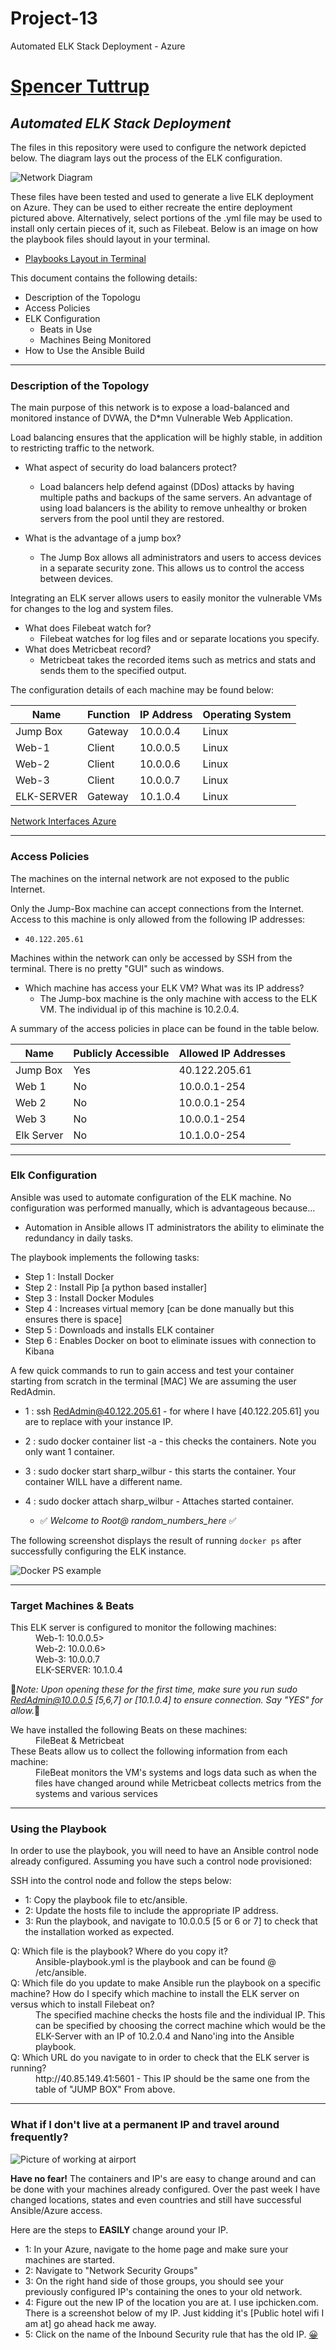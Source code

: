 # Project-13
Automated ELK Stack Deployment - Azure
# [Spencer Tuttrup](https://www.stuttrup.com) 
## *Automated ELK Stack Deployment*

The files in this repository were used to configure the network depicted below. The diagram lays out the process of the ELK configuration.

![Network Diagram](Diagram/networkdiagram.png)

These files have been tested and used to generate a live ELK deployment on Azure. They can be used to either recreate the entire deployment pictured above. Alternatively, select portions of the .yml file may be used to install only certain pieces of it, such as Filebeat. Below is an image on how the playbook files should layout in your terminal.

  - [Playbooks Layout in Terminal](Ansible/allyml.png)

This document contains the following details:
- Description of the Topologu
- Access Policies
- ELK Configuration
  - Beats in Use
  - Machines Being Monitored
- How to Use the Ansible Build

---

### Description of the Topology

The main purpose of this network is to expose a load-balanced and monitored instance of DVWA, the D*mn Vulnerable Web Application.

Load balancing ensures that the application will be highly stable, in addition to restricting traffic to the network.

  - What aspect of security do load balancers protect?
      - Load balancers help defend against (DDos) attacks by having multiple paths and backups of the same servers. An advantage of using load balancers is the ability to remove unhealthy or broken servers from the pool until they are restored.

  - What is the advantage of a jump box?
      - The Jump Box allows all administrators and users to access devices in a separate security zone. This allows us to control the access between devices.

Integrating an ELK server allows users to easily monitor the vulnerable VMs for changes to the log and system files.
  - What does Filebeat watch for?
      - Filebeat watches for log files and or separate locations you specify. 
  - What does Metricbeat record?
      - Metricbeat takes the recorded items such as metrics and stats and sends them to the specified output.

The configuration details of each machine may be found below:

| Name        | Function | IP Address | Operating System |
|-------------|----------|------------|------------------|
| Jump Box    | Gateway  | 10.0.0.4   | Linux            |
| Web-1       | Client   | 10.0.0.5   | Linux            |
| Web-2       | Client   | 10.0.0.6   | Linux            |
| Web-3       | Client   | 10.0.0.7   | Linux            |
| ELK-SERVER  | Gateway  | 10.1.0.4   | Linux            |

[Network Interfaces Azure](Images/Network_Interfaces.png)

---

### Access Policies

The machines on the internal network are not exposed to the public Internet.

Only the Jump-Box machine can accept connections from the Internet. Access to this machine is only allowed from the following IP addresses:
- `40.122.205.61`

Machines within the network can only be accessed by SSH from the terminal. There is no pretty "GUI" such as windows.
  - Which machine has access your ELK VM? What was its IP address?
      - The Jump-box machine is the only machine with access to the ELK VM. The individual ip of this machine is 10.2.0.4.

A summary of the access policies in place can be found in the table below.

| Name       | Publicly Accessible | Allowed IP Addresses |
|------------|---------------------|----------------------|
| Jump Box   | Yes                 | 40.122.205.61        |
| Web 1      | No                  | 10.0.0.1-254         |
| Web 2      | No                  | 10.0.0.1-254         |
| Web 3      | No                  | 10.0.0.1-254         |
| Elk Server | No                  | 10.1.0.0-254         |

---

### Elk Configuration

Ansible was used to automate configuration of the ELK machine. No configuration was performed manually, which is advantageous because...
  - Automation in Ansible allows IT administrators the ability to eliminate the redundancy in daily tasks.

The playbook implements the following tasks:
- Step 1 : Install Docker
- Step 2 : Install Pip [a python based installer]
- Step 3 : Install Docker Modules
- Step 4 : Increases virtual memory [can be done manually but this ensures there is space]
- Step 5 : Downloads and installs ELK container
- Step 6 : Enables Docker on boot to eliminate issues with connection to Kibana

A few quick commands to run to gain access and test your container starting from scratch in the terminal [MAC] We are assuming the user RedAdmin.
- 1 : ssh RedAdmin@40.122.205.61 - for where I have [40.122.205.61] you are to replace with your instance IP.
- 2 : sudo docker container list -a - this checks the containers. Note you only want 1 container.
- 3 : sudo docker start sharp_wilbur - this starts the container. Your container WILL have a different name.
- 4 : sudo docker attach sharp_wilbur - Attaches started container.

   - :white_check_mark: *Welcome to Root@ random_numbers_here* :white_check_mark:

The following screenshot displays the result of running `docker ps` after successfully configuring the ELK instance.

![Docker PS example](Images/sudo_docker_ps.png)

---

### Target Machines & Beats
<dl>
  <dt>This ELK server is configured to monitor the following machines:</dt>
  <dd>Web-1: 10.0.0.5>
  <dd>Web-2: 10.0.0.6>
  <dd>Web-3: 10.0.0.7</dd>
  <dd>ELK-SERVER: 10.1.0.4</dd>
</dl>

:large_orange_diamond:*Note: Upon opening these for the first time, make sure you run sudo RedAdmin@10.0.0.5 [5,6,7] or [10.1.0.4] to ensure connection. Say "YES" for allow.*:large_orange_diamond:

<dl>
  <dt>We have installed the following Beats on these machines:</dt>
  <dd>FileBeat & Metricbeat</dd>
  <dt>These Beats allow us to collect the following information from each machine:</dt>
  <dd>FileBeat monitors the VM's systems and logs data such as when the files have changed around while Metricbeat collects metrics from the systems and various services</dd>
</dl>

---

### Using the Playbook
In order to use the playbook, you will need to have an Ansible control node already configured. Assuming you have such a control node provisioned:

SSH into the control node and follow the steps below:
 - 1: Copy the playbook file to etc/ansible.
 - 2: Update the hosts file to include the appropriate IP address.
 - 3: Run the playbook, and navigate to 10.0.0.5 [5 or 6 or 7] to check that the installation worked as expected.

<dl>
  <dt>Q:  Which file is the playbook? Where do you copy it? </dt>
  <dd>Ansible-playbook.yml is the playbook and can be found @ /etc/ansible.</dd>
  <dt>Q:  Which file do you update to make Ansible run the playbook on a specific machine? How do I specify which machine to install the ELK server on versus which to install Filebeat on? </dt>
  <dd>The specified machine checks the hosts file and the individual IP. This can be specified by choosing the correct machine which would be the ELK-Server with an IP of 10.2.0.4 and Nano'ing into the Ansible playbook. </dd>
  <dt>Q:  Which URL do you navigate to in order to check that the ELK server is running?</dt>
  <dd>http://40.85.149.41:5601 - This IP should be the same one from the table of "JUMP BOX" From above.</dd>
</dl>

---

### What if I don't live at a permanent IP and travel around frequently? 

![Picture of working at airport](Images/Configure_anywheree.png)

**Have no fear!** The containers and IP's are easy to change around and can be done with your machines already configured. Over the past week I have changed locations, states and even countries and still have successful Ansible/Azure access. 

Here are the steps to **EASILY** change around your IP.
- 1: In your Azure, navigate to the home page and make sure your machines are started.
- 2: Navigate to "Network Security Groups" 
- 3: On the right hand side of those groups, you should see your previously configured IP's containing the ones to your old network.
- 4: Figure out the new IP of the location you are at. I use ipchicken.com. There is a screenshot below of my IP. Just kidding it's [Public hotel wifi I am at] go ahead hack me away.
- 5: Click on the name of the Inbound Security rule that has the old IP. [:grinning:](Images/localip.png)


